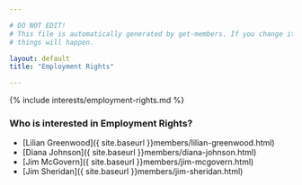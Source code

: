 ```yaml
---

# DO NOT EDIT!
# This file is automatically generated by get-members. If you change it, bad
# things will happen.

layout: default
title: "Employment Rights"

---
```


{% include interests/employment-rights.md %}

### Who is interested in Employment Rights?


* [Lilian Greenwood]({ site.baseurl }}members/lilian-greenwood.html)
* [Diana Johnson]({ site.baseurl }}members/diana-johnson.html)
* [Jim McGovern]({ site.baseurl }}members/jim-mcgovern.html)
* [Jim Sheridan]({ site.baseurl }}members/jim-sheridan.html)
